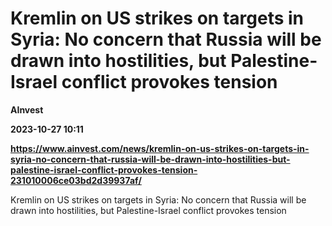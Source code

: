 # Kremlin on US strikes on targets in Syria: No concern that Russia will be drawn into hostilities, but Palestine-Israel conflict provokes tension
**AInvest**

**2023-10-27 10:11**

**https://www.ainvest.com/news/kremlin-on-us-strikes-on-targets-in-syria-no-concern-that-russia-will-be-drawn-into-hostilities-but-palestine-israel-conflict-provokes-tension-231010006ce03bd2d39937af/**

Kremlin on US strikes on targets in Syria: No concern that Russia will be drawn into hostilities, but Palestine-Israel conflict provokes tension